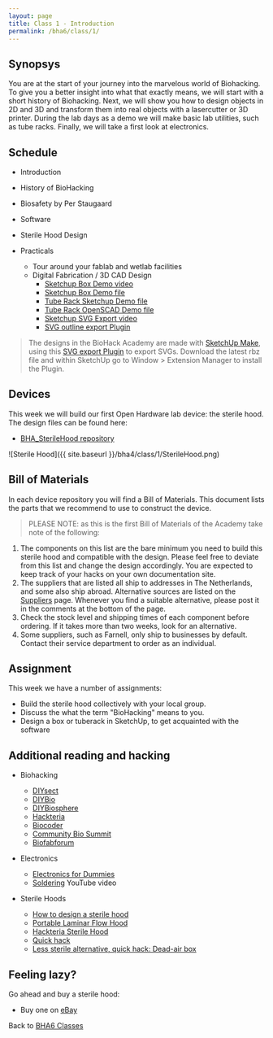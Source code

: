 ```yaml
---
layout: page
title: Class 1 - Introduction
permalink: /bha6/class/1/
---
```


## Synopsys

You are at the start of your journey into the marvelous world of Biohacking. To give you a better insight into what that exactly means, we will start with a short history of Biohacking. Next, we will show you how to design objects in 2D and 3D and transform them into real objects with a lasercutter or 3D printer. During the lab days as a demo we will make basic lab utilities, such as tube racks. Finally, we will take a first look at electronics.

## Schedule

* Introduction
* History of BioHacking
* Biosafety by Per Staugaard
* Software
* Sterile Hood Design

* Practicals
  * Tour around your fablab and wetlab facilities
  * Digital Fabrication / 3D CAD Design
    * [Sketchup Box Demo video](https://vimeo.com/156572816)
    * [Sketchup Box Demo file](/bha4/class/1/files/DemoBox.skp)
    * [Tube Rack Sketchup Demo file](/bha4/class/1/files/TubeRack.skp)
    * [Tube Rack OpenSCAD Demo file](/bha4/class/1/files/TubeRack.scad)
    * [Sketchup SVG Export video](https://vimeo.com/album/3816400/video/156577776)
    * [SVG outline export Plugin](https://github.com/JoakimSoderberg/sketchup-svg-outline-plugin/releases)

> The designs in the BioHack Academy are made with [SketchUp Make](https://www.sketchup.com/download/make),
using this [SVG export Plugin](https://github.com/JoakimSoderberg/sketchup-svg-outline-plugin/releases) to export SVGs. Download the latest rbz file and within SketchUp go to Window > Extension Manager to install the Plugin.

## Devices

This week we will build our first Open Hardware lab device: the sterile hood. The design files can be found here:

* [BHA_SterileHood repository](http://www.github.com/biohackacademy/BHA_SterileHood)

![Sterile Hood]({{ site.baseurl }}/bha4/class/1/SterileHood.png)

## Bill of Materials

In each device repository you will find a Bill of Materials. This document lists the parts that we recommend to use to construct the device.

> PLEASE NOTE: as this is the first Bill of Materials of the Academy take note of the following:

1. The components on this list are the bare minimum you need to build this sterile hood and compatible with the design. Please feel free to deviate from this list and change the design accordingly. You are expected to keep track of your hacks on your own documentation site.
2. The suppliers that are listed all ship to addresses in The Netherlands, and some also ship abroad. Alternative sources are listed on the [Suppliers](/suppliers/) page. Whenever you find a suitable alternative, please post it in the comments at the bottom of the page.
3. Check the stock level and shipping times of each component before ordering. If it takes more than two weeks, look for an alternative.
4. Some suppliers, such as Farnell, only ship to businesses by default. Contact their service department to order as an individual.

## Assignment

This week we have a number of assignments:

* Build the sterile hood collectively with your local group.
* Discuss the what the term "BioHacking" means to you.
* Design a box or tuberack in SketchUp, to get acquainted with the software

## Additional reading and hacking

* Biohacking
  * [DIYsect](http://www.diysect.com)
  * [DIYBio](http://www.diybio.org)
  * [DIYBiosphere](http://sphere.diybio.org)
  * [Hackteria](http://www.hackteria.org)
  * [Biocoder](http://www.biocoder.com)
  * [Community Bio Summit](https://www.biosummit.org)
  * [Biofabforum](https://biofabforum.org)

* Electronics
  * [Electronics for Dummies](http://www.amazon.com/Electronics-For-Dummies-Cathleen-Shamieh/dp/0470286970)
  * [Soldering](https://www.youtube.com/watch?v=oqV2xU1fee8) YouTube video

* Sterile Hoods
  * [How to design a sterile hood](http://freshcapmushrooms.com/learn/keeping-it-clean-how-to-design-and-build-a-laminar-flow-hood/)
  * [Portable Laminar Flow Hood](http://www.instructables.com/id/Portable-Laminar-Flow-Hood/)
  * [Hackteria Sterile Hood](http://hackteria.org/wiki/index.php/DIY_Sterlisation_Hood)
  * [Quick hack](https://www.flickr.com/photos/meneertuur/3120019557/)
  * [Less sterile alternative, quick hack: Dead-air box](https://scontent-sjc3-1.cdninstagram.com/vp/ffb89195d29640431b619df983228ca0/5CEF7280/t51.2885-15/e35/30079250_156272515044074_392636547171614720_n.jpg?_nc_ht=scontent-sjc3-1.cdninstagram.com)

## Feeling lazy?

Go ahead and buy a sterile hood:

* Buy one on [eBay](http://www.ebay.com/bhp/laminar-flow-hood)


Back to [BHA6 Classes](/bha6/classes/)
